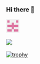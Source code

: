 ### Hi there 🍣

<img src="assets/15226334.png" height="36" /><br />

[![](https://www.codewars.com/users/takayoshiotake/badges/micro)](https://www.codewars.com)

<!--
**takayoshiotake/takayoshiotake** is a ✨ _special_ ✨ repository because its `README.md` (this file) appears on your GitHub profile.

Here are some ideas to get you started:

- 🔭 I’m currently working on ...
- 🌱 I’m currently learning ...
- 👯 I’m looking to collaborate on ...
- 🤔 I’m looking for help with ...
- 💬 Ask me about ...
- 📫 How to reach me: ...
- 😄 Pronouns: ...
- ⚡ Fun fact: ...
-->

<!--
[![stats](https://github-readme-stats.vercel.app/api/top-langs/?username=takayoshiotake&theme=github_dark_dimmed)](https://github.com/anuraghazra/github-readme-stats)
-->
[![trophy](https://github-profile-trophy.vercel.app/?username=takayoshiotake&theme=gitdimmed&no-bg=false&no-frame=true&margin-w=4&margin-h=4)](https://github.com/ryo-ma/github-profile-trophy)
